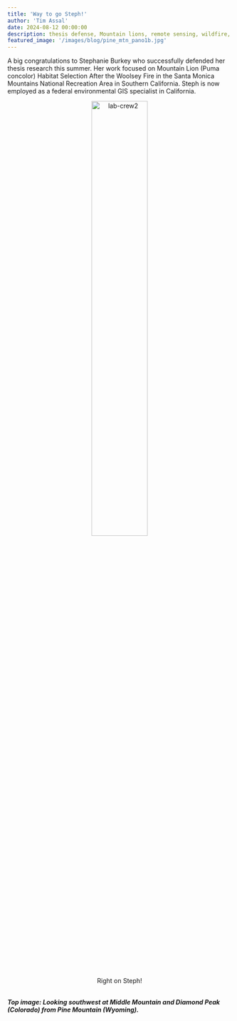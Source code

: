 ```yaml
---
title: 'Way to go Steph!'
author: 'Tim Assal'
date: 2024-08-12 00:00:00
description: thesis defense, Mountain lions, remote sensing, wildfire, Google Earth Engine, Sentinel
featured_image: '/images/blog/pine_mtn_pano1b.jpg'
---
```


A big congratulations to Stephanie Burkey who successfully defended her thesis research this summer. Her work focused on Mountain Lion (Puma concolor) Habitat Selection After the Woolsey Fire in the Santa Monica Mountains National Recreation Area in Southern California. Steph is now employed as a federal environmental GIS specialist in California.

<p align="center">
  <img alt="lab-crew2" src="/images/blog/StephB.JPG" style="width: 50%; height= 50%">
</p> 
<center>Right on Steph! </center>
<br>

***Top image: Looking southwest at Middle Mountain and Diamond Peak (Colorado) from Pine Mountain (Wyoming).***
